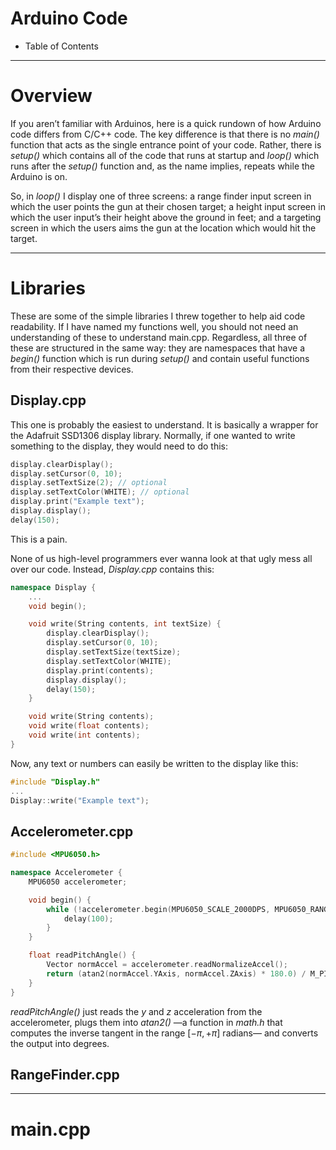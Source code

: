 # Arduino Code

- Table of Contents

---

# Overview

If you aren’t familiar with Arduinos, here is a quick rundown of how Arduino code differs from C/C++ code. The key difference is that there is no *main()* function that acts as the single entrance point of your code. Rather, there is *setup()* which contains all of the code that runs at startup and *loop()* which runs after the *setup()* function and, as the name implies, repeats while the Arduino is on. 

So, in *loop()* I display one of three screens: a range finder input screen in which the user points the gun at their chosen target; a height input screen in which the user input’s their height above the ground in feet; and a targeting screen in which the users aims the gun at the location which would hit the target.

---

# Libraries

These are some of the simple libraries I threw together to help aid code readability. If I have named my functions well, you should not need an understanding of these to understand main.cpp. Regardless, all three of these are structured in the same way: they are namespaces that have a *begin()* function which is run during *setup()* and contain useful functions from their respective devices. 

## Display.cpp

This one is probably the easiest to understand. It is basically a wrapper for the Adafruit SSD1306 display library. Normally, if one wanted to write something to the display, they would need to do this:

```cpp
display.clearDisplay();
display.setCursor(0, 10);
display.setTextSize(2); // optional
display.setTextColor(WHITE); // optional
display.print("Example text");
display.display();
delay(150);
```

This is a pain. 

None of us high-level programmers ever wanna look at that ugly mess all over our code. Instead, *Display.cpp* contains this:

```cpp
namespace Display {
	...
	void begin();

	void write(String contents, int textSize) {
		display.clearDisplay();
		display.setCursor(0, 10);
		display.setTextSize(textSize);
		display.setTextColor(WHITE);
		display.print(contents);
		display.display();
		delay(150);
	}

	void write(String contents);
	void write(float contents);
	void write(int contents);
}
```

Now, any text or numbers can easily be written to the display like this:

```cpp
#include "Display.h"
...
Display::write("Example text");
```

## Accelerometer.cpp

```cpp
#include <MPU6050.h>

namespace Accelerometer {
	MPU6050 accelerometer;

	void begin() {
		while (!accelerometer.begin(MPU6050_SCALE_2000DPS, MPU6050_RANGE_2G)) {
			delay(100);
		}
	}

	float readPitchAngle() {
		Vector normAccel = accelerometer.readNormalizeAccel();		
		return (atan2(normAccel.YAxis, normAccel.ZAxis) * 180.0) / M_PI;
	}
}
```

*readPitchAngle()* just reads the $y$ and $z$ acceleration from the accelerometer, plugs them into *atan2()* —a function in *math.h* that computes the inverse tangent in the range $[-\pi, +\pi]$ radians— and converts the output into degrees.

## RangeFinder.cpp

---

# main.cpp